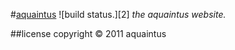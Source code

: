 #[aquaintus][1] ![build status.][2]
*the aquaintus website.*

##license
copyright &copy; 2011 aquaintus

[1]: aquaintus.com    "aquaintus"
